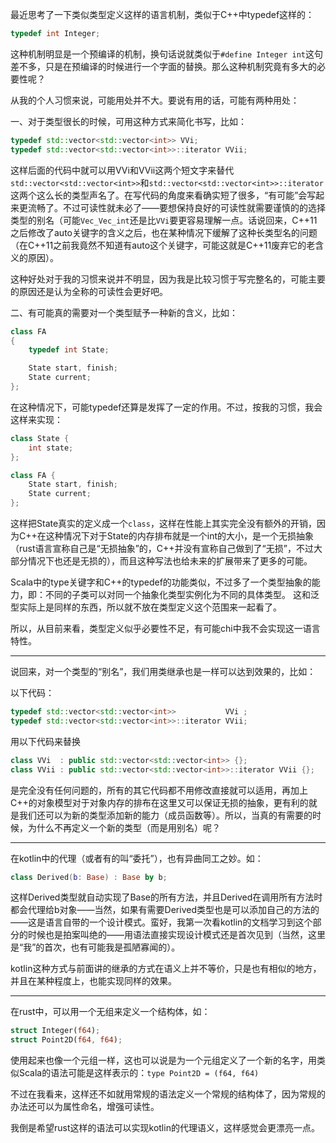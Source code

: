 最近思考了一下类似类型定义这样的语言机制，类似于C++中typedef这样的：

```C
typedef int Integer;
```

这种机制明显是一个预编译的机制，换句话说就类似于```#define Integer int```这句差不多，只是在预编译的时候进行一个字面的替换。那么这种机制究竟有多大的必要性呢？

从我的个人习惯来说，可能用处并不大。要说有用的话，可能有两种用处：

一、对于类型很长的时候，可用这种方式来简化书写，比如：
```C++
typedef std::vector<std::vector<int>> VVi;
typedef std::vector<std::vector<int>>::iterator VVii;
```

这样后面的代码中就可以用VVi和VVii这两个短文字来替代```std::vector<std::vector<int>>```和```std::vector<std::vector<int>>::iterator```这两个这么长的类型声名了。在写代码的角度来看确实短了很多，“有可能”会写起来更流畅了。不过可读性就未必了——要想保持良好的可读性就需要谨慎的的选择类型的别名（可能```Vec_Vec_int```还是比```VVi```要更容易理解一点。话说回来，C++11之后修改了auto关键字的含义之后，也在某种情况下缓解了这种长类型名的问题（在C++11之前我竟然不知道有auto这个关键字，可能这就是C++11废弃它的老含义的原因）。

这种好处对于我的习惯来说并不明显，因为我是比较习惯于写完整名的，可能主要的原因还是认为全称的可读性会更好吧。

二、有可能真的需要对一个类型赋予一种新的含义，比如：

```C++
class FA
{
    typedef int State;

    State start, finish;
    State current;
};
```

在这种情况下，可能typedef还算是发挥了一定的作用。不过，按我的习惯，我会这样来实现：

```C++
class State {
    int state;
};

class FA {
    State start, finish;
    State current;
};
```

这样把State真实的定义成一个```class```，这样在性能上其实完全没有额外的开销，因为C++在这种情况下对于State的内存排布就是一个int的大小，是一个无损抽象（rust语言宣称自己是“无损抽象”的，C++并没有宣称自己做到了“无损”，不过大部分情况下也还是无损的），而且这种写法也给未来的扩展带来了更多的可能。

Scala中的type关键字和C++的typedef的功能类似，不过多了一个类型抽象的能力，即：不同的子类可以对同一个抽象化类型实例化为不同的具体类型。
这和泛型实际上是同样的东西，所以就不放在类型定义这个范围来一起看了。

所以，从目前来看，类型定义似乎必要性不足，有可能chi中我不会实现这一语言特性。

---

说回来，对一个类型的“别名”，我们用类继承也是一样可以达到效果的，比如：

以下代码：
```C++
typedef std::vector<std::vector<int>>           VVi ;
typedef std::vector<std::vector<int>>::iterator VVii;
```
用以下代码来替换
```C++
class VVi  : public std::vector<std::vector<int>> {};
class VVii : public std::vector<std::vector<int>>::iterator VVii {};
```
是完全没有任何问题的，所有的其它代码都不用修改直接就可以适用，再加上C++的对象模型对于对象内存的排布在这里又可以保证无损的抽象，更有利的就是我们还可以为新的类型添加新的能力（成员函数等）。所以，当真的有需要的时候，为什么不再定义一个新的类型（而是用别名）呢？

---

在kotlin中的代理（或者有的叫“委托”），也有异曲同工之妙。如：

```kotlin
class Derived(b: Base) : Base by b;
```
这样Derived类型就自动实现了Base的所有方法，并且Derived在调用所有方法时都会代理给b对象——当然，如果有需要Derived类型也是可以添加自己的方法的——这是语言自带的一个设计模式。蛮好，我第一次看kotlin的文档学习到这个部分的时候也是拍案叫绝的——用语法直接实现设计模式还是首次见到（当然，这里是“我”的首次，也有可能我是孤陋寡闻的）。

kotlin这种方式与前面讲的继承的方式在语义上并不等价，只是也有相似的地方，并且在某种程度上，也能实现同样的效果。

---

在rust中，可以用一个无组来定义一个结构体，如：

```rust
struct Integer(f64);
struct Point2D(f64, f64);
```
使用起来也像一个元组一样，这也可以说是为一个元组定义了一个新的名字，用类似Scala的语法可能是这样表示的：```type Point2D = (f64, f64) ```

不过在我看来，这样还不如就用常规的语法定义一个常规的结构体了，因为常规的办法还可以为属性命名，增强可读性。

我倒是希望rust这样的语法可以实现kotlin的代理语义，这样感觉会更漂亮一点。